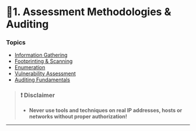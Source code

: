 # 📒1. Assessment Methodologies & Auditing

### Topics

* [Information Gathering](1-info-gathering.md)
* [Footprinting & Scanning](2-footprint-scan.md)
* [Enumeration](3-enumeration.md)
* [Vulnerability Assessment](4-va.md)
* [Auditing Fundamentals](5-audit.md)

> ### ❗ Disclaimer
>
> * **Never use tools and techniques on real IP addresses, hosts or networks without proper authorization!**

***
